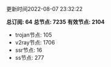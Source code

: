 更新时间2022-08-07 23:32:22

**总订阅: 64**
**总节点: 7235**
**有效节点: 2104**
- trojan节点: 105
- v2ray节点: 1706
- ssr节点: 16
- ss节点: 277
